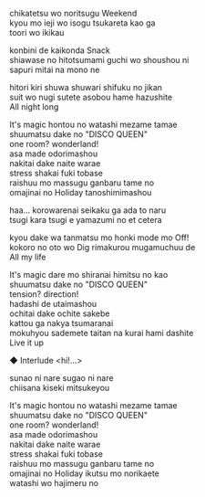 chikatetsu wo noritsugu Weekend  
kyou mo ieji wo isogu tsukareta kao ga  
toori wo ikikau

konbini de kaikonda Snack  
shiawase no hitotsumami guchi wo shoushou ni  
sapuri mitai na mono ne

hitori kiri shuwa shuwari shifuku no jikan  
suit wo nugi sutete asobou hame hazushite  
All night long

It's magic hontou no watashi mezame tamae  
shuumatsu dake no "DISCO QUEEN"  
one room? wonderland!  
asa made odorimashou  
nakitai dake naite warae  
stress shakai fuki tobase  
raishuu mo massugu ganbaru tame no  
omajinai no Holiday tanoshimimashou

haa...  korowarenai seikaku ga ada to naru  
tsugi kara tsugi e yamazumi no et cetera

kyou dake wa tanmatsu mo honki mode mo Off!  
kokoro no oto wo Dig rimakurou mugamuchuu de  
All my life

It's magic dare mo shiranai himitsu no kao  
shuumatsu dake no "DISCO QUEEN"  
tension? direction!  
hadashi de utaimashou  
ochitai dake ochite sakebe  
kattou ga nakya tsumaranai  
mokuhyou sademete taitan na kurai hami dashite  
Live it up

◆ Interlude <hi!…>

sunao ni nare sugao ni nare  
chiisana kiseki mitsukeyou

It's magic hontou no watashi mezame tamae  
shuumatsu dake no "DISCO QUEEN"  
one room? wonderland!  
asa made odorimashou  
nakitai dake naite warae  
stress shakai fuki tobase  
raishuu mo massugu ganbaru tame no  
omajinai no Holiday ikutsu mo norikaete  
watashi wo hajimeru no
